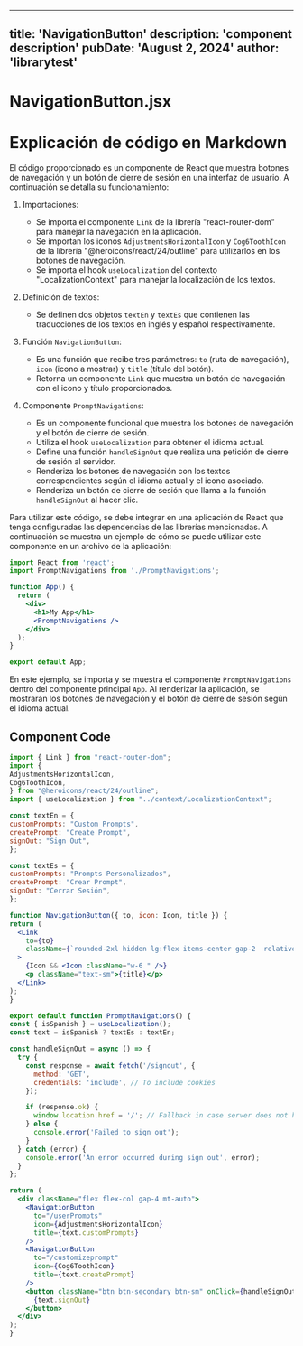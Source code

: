 ---
  title: 'NavigationButton'
  description: 'component description'
  pubDate: 'August 2, 2024'
  author: 'librarytest'
  ---
  
  
  
  # NavigationButton.jsx
  # Explicación de código en Markdown

El código proporcionado es un componente de React que muestra botones de navegación y un botón de cierre de sesión en una interfaz de usuario. A continuación se detalla su funcionamiento:

1. Importaciones:
   - Se importa el componente `Link` de la librería "react-router-dom" para manejar la navegación en la aplicación.
   - Se importan los iconos `AdjustmentsHorizontalIcon` y `Cog6ToothIcon` de la librería "@heroicons/react/24/outline" para utilizarlos en los botones de navegación.
   - Se importa el hook `useLocalization` del contexto "LocalizationContext" para manejar la localización de los textos.

2. Definición de textos:
   - Se definen dos objetos `textEn` y `textEs` que contienen las traducciones de los textos en inglés y español respectivamente.

3. Función `NavigationButton`:
   - Es una función que recibe tres parámetros: `to` (ruta de navegación), `icon` (icono a mostrar) y `title` (título del botón).
   - Retorna un componente `Link` que muestra un botón de navegación con el icono y título proporcionados.

4. Componente `PromptNavigations`:
   - Es un componente funcional que muestra los botones de navegación y el botón de cierre de sesión.
   - Utiliza el hook `useLocalization` para obtener el idioma actual.
   - Define una función `handleSignOut` que realiza una petición de cierre de sesión al servidor.
   - Renderiza los botones de navegación con los textos correspondientes según el idioma actual y el icono asociado.
   - Renderiza un botón de cierre de sesión que llama a la función `handleSignOut` al hacer clic.

Para utilizar este código, se debe integrar en una aplicación de React que tenga configuradas las dependencias de las librerías mencionadas. A continuación se muestra un ejemplo de cómo se puede utilizar este componente en un archivo de la aplicación:

```jsx
import React from 'react';
import PromptNavigations from './PromptNavigations';

function App() {
  return (
    <div>
      <h1>My App</h1>
      <PromptNavigations />
    </div>
  );
}

export default App;
```

En este ejemplo, se importa y se muestra el componente `PromptNavigations` dentro del componente principal `App`. Al renderizar la aplicación, se mostrarán los botones de navegación y el botón de cierre de sesión según el idioma actual.
  
  ## Component Code
  ```jsx
  import { Link } from "react-router-dom";
import {
  AdjustmentsHorizontalIcon,
  Cog6ToothIcon,
} from "@heroicons/react/24/outline";
import { useLocalization } from "../context/LocalizationContext";

const textEn = {
  customPrompts: "Custom Prompts",
  createPrompt: "Create Prompt",
  signOut: "Sign Out",
};

const textEs = {
  customPrompts: "Prompts Personalizados",
  createPrompt: "Crear Prompt",
  signOut: "Cerrar Sesión",
};

function NavigationButton({ to, icon: Icon, title }) {
  return (
    <Link
      to={to}
      className={`rounded-2xl hidden lg:flex items-center gap-2  relative z-30`}
    >
      {Icon && <Icon className="w-6 " />}
      <p className="text-sm">{title}</p>
    </Link>
  );
}

export default function PromptNavigations() {
  const { isSpanish } = useLocalization();
  const text = isSpanish ? textEs : textEn;

  const handleSignOut = async () => {
    try {
      const response = await fetch('/signout', {
        method: 'GET',
        credentials: 'include', // To include cookies
      });

      if (response.ok) {
        window.location.href = '/'; // Fallback in case server does not handle redirect
      } else {
        console.error('Failed to sign out');
      }
    } catch (error) {
      console.error('An error occurred during sign out', error);
    }
  };

  return (
    <div className="flex flex-col gap-4 mt-auto">
      <NavigationButton
        to="/userPrompts"
        icon={AdjustmentsHorizontalIcon}
        title={text.customPrompts}
      />
      <NavigationButton
        to="/customizeprompt"
        icon={Cog6ToothIcon}
        title={text.createPrompt}
      />
      <button className="btn btn-secondary btn-sm" onClick={handleSignOut}>
        {text.signOut}
      </button>
    </div>
  );
}
  ```
  